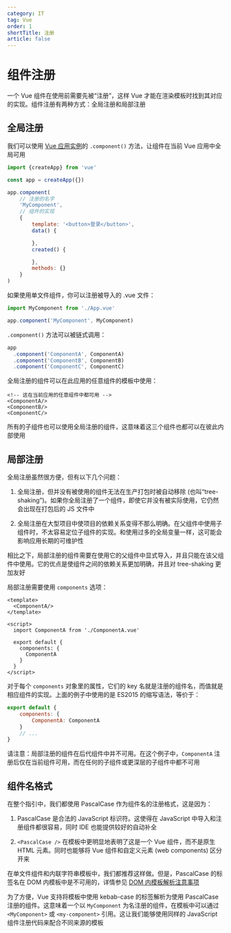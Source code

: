 ```yaml
---
category: IT
tag: Vue
order: 1
shortTitle: 注册
article: false
---
```


# 组件注册

一个 Vue 组件在使用前需要先被“注册”，这样 Vue 才能在渲染模板时找到其对应的实现。组件注册有两种方式：全局注册和局部注册

## 全局注册

我们可以使用 [Vue 应用实例](../essentials/application.md)的 `.component()` 方法，让组件在当前 Vue 应用中全局可用

```js
import {createApp} from 'vue'

const app = createApp({})

app.component(
    // 注册的名字
    'MyComponent',
    // 组件的实现
    {
        template: '<button>登录</button>',
        data() {

        },
        created() {

        },
        methods: {}
    }
)
```

如果使用单文件组件，你可以注册被导入的 .vue 文件：

```js
import MyComponent from './App.vue'

app.component('MyComponent', MyComponent)
```

`.component()` 方法可以被链式调用：

```js
app
  .component('ComponentA', ComponentA)
  .component('ComponentB', ComponentB)
  .component('ComponentC', ComponentC)
```

全局注册的组件可以在此应用的任意组件的模板中使用：

```vue
<!-- 这在当前应用的任意组件中都可用 -->
<ComponentA/>
<ComponentB/>
<ComponentC/>
```

所有的子组件也可以使用全局注册的组件，这意味着这三个组件也都可以在彼此内部使用

## 局部注册

全局注册虽然很方便，但有以下几个问题：

1. 全局注册，但并没有被使用的组件无法在生产打包时被自动移除 (也叫“tree-shaking”)。如果你全局注册了一个组件，即使它并没有被实际使用，它仍然会出现在打包后的 JS 文件中

2. 全局注册在大型项目中使项目的依赖关系变得不那么明确。在父组件中使用子组件时，不太容易定位子组件的实现。和使用过多的全局变量一样，这可能会影响应用长期的可维护性

相比之下，局部注册的组件需要在使用它的父组件中显式导入，并且只能在该父组件中使用。它的优点是使组件之间的依赖关系更加明确，并且对 tree-shaking 更加友好

局部注册需要使用 `components` 选项：

```vue
<template>
  <ComponentA/>
</template>

<script>
  import ComponentA from './ComponentA.vue'

  export default {
    components: {
      ComponentA
    }
  }
</script>
```

对于每个 `components` 对象里的属性，它们的 key 名就是注册的组件名，而值就是相应组件的实现。上面的例子中使用的是 ES2015 的缩写语法，等价于：

```js
export default {
    components: {
        ComponentA: ComponentA
    }
    // ...
}
```

请注意：局部注册的组件在后代组件中并不可用。在这个例子中，`ComponentA` 注册后仅在当前组件可用，而在任何的子组件或更深层的子组件中都不可用

## 组件名格式

在整个指引中，我们都使用 PascalCase 作为组件名的注册格式，这是因为：

1. PascalCase 是合法的 JavaScript 标识符。这使得在 JavaScript 中导入和注册组件都很容易，同时 IDE 也能提供较好的自动补全

2. `<PascalCase />` 在模板中更明显地表明了这是一个 Vue 组件，而不是原生 HTML 元素。同时也能够将 Vue 组件和自定义元素 (web components) 区分开来

在单文件组件和内联字符串模板中，我们都推荐这样做。但是，PascalCase 的标签名在 DOM 内模板中是不可用的，详情参见 [DOM 内模板解析注意事项](../essentials/component-basics.md#dom-内模板解析注意事项)

为了方便，Vue 支持将模板中使用 kebab-case 的标签解析为使用 PascalCase 注册的组件。这意味着一个以 `MyComponent` 为名注册的组件，在模板中可以通过 `<MyComponent>` 或 `<my-component>` 引用。这让我们能够使用同样的 JavaScript 组件注册代码来配合不同来源的模板